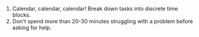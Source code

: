 1. Calendar, calendar, calendar! Break down tasks into discrete time blocks.
2. Don't spend more than 20-30 minutes struggling with a problem before asking for help.

